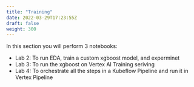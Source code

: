 ```yaml
---
title: "Training"
date: 2022-03-29T17:23:55Z
draft: false
weight: 300
---
```


In this section you will perform 3 notebooks:

* Lab 2: To run EDA, train a custom xgboost model, and experminet
* Lab 3: To run the xgboost on Vertex AI Training seriving
* Lab 4: To orchestrate all the steps in a Kubeflow Pipeline and run it in Vertex Pipeline